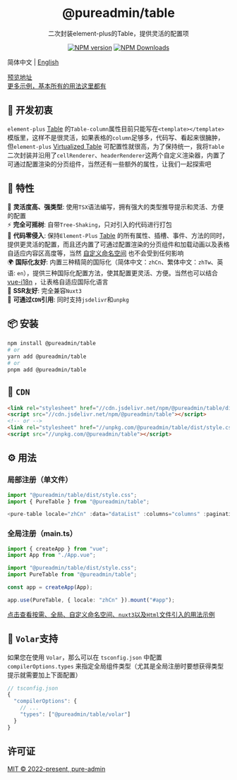 <h1 align="center">@pureadmin/table</h1>
<p align="center">二次封装element-plus的Table，提供灵活的配置项</p>

<p align="center">
<a href="https://www.npmjs.com/package/@pureadmin/table" target="__blank"><img src="https://img.shields.io/npm/v/@pureadmin/table?color=a1b858&label=" alt="NPM version"></a>
<a href="https://www.npmjs.com/package/@pureadmin/table" target="__blank"><img alt="NPM Downloads" src="https://img.shields.io/npm/dm/@pureadmin/table?color=50a36f&label="></a>
</p>

简体中文 | [English](./README.en-US.md)

[预览地址](https://pure-admin.github.io/pure-admin-table/)  
[更多示例，基本所有的用法这里都有](https://yiming_chang.gitee.io/vue-pure-admin/#/pure-table/index?username=sso&roles=admin&accessToken=eyJhbGciOiJIUzUxMiJ9.admin)

## 🤔 开发初衷

`element-plus` [Table](https://element-plus.org/zh-CN/component/table.html#table-column-%E5%B1%9E%E6%80%A7) 的`Table-column`属性目前只能写在`<template></template>`模版里，这样不是很灵活，如果表格的`column`足够多，代码写、看起来很臃肿，但`element-plus` [Virtualized Table](https://element-plus.org/zh-CN/component/table-v2.html) 可配置性就很高，为了保持统一，我将`Table`二次封装并沿用了`cellRenderer`、`headerRenderer`这两个自定义渲染器，内置了可通过配置渲染的分页组件，当然还有一些额外的属性，让我们一起探索吧

## 🚀 特性

🦾 **灵活度高、强类型**: 使用`TSX`语法编写，拥有强大的类型推导提示和灵活、方便的配置  
⚡ **完全可摇树**: 自带`Tree-Shaking`，只对引入的代码进行打包  
🫶 **代码零侵入**: 保持`Element-Plus` [Table](https://element-plus.org/zh-CN/component/table.html) 的所有属性、插槽、事件、方法的同时，提供更灵活的配置，而且还内置了可通过配置渲染的分页组件和加载动画以及表格自适应内容区高度等，当然 [自定义命名空间](https://element-plus.org/zh-CN/guide/namespace.html) 也不会受到任何影响  
🌍 **国际化友好**: 内置三种精简的国际化（简体中文：`zhCn`、繁体中文：`zhTw`、英语: `en`），提供三种国际化配置方法，使其配置更灵活、方便。当然也可以结合 [vue-i18n](https://vue-i18n.intlify.dev/) ，让表格自适应国际化语言  
💚 **SSR友好**: 完全兼容`Nuxt3`  
📡 **可通过`CDN`引用**: 同时支持`jsdelivr`和`unpkg`

## 📦 安装

```bash
npm install @pureadmin/table
# or
yarn add @pureadmin/table
# or
pnpm add @pureadmin/table
```

## 📡 `CDN`

```html
<link rel="stylesheet" href="//cdn.jsdelivr.net/npm/@pureadmin/table/dist/style.css" />
<script src="//cdn.jsdelivr.net/npm/@pureadmin/table"></script>
<!-- or -->
<link rel="stylesheet" href="//unpkg.com/@pureadmin/table/dist/style.css" />
<script src="//unpkg.com/@pureadmin/table"></script>
```

## ⚙️ 用法

### 局部注册（单文件）

```ts
import "@pureadmin/table/dist/style.css";
import { PureTable } from "@pureadmin/table";

<pure-table locale="zhCn" :data="dataList" :columns="columns" :pagination="pagination"></pure-table>
```

### 全局注册（main.ts）

```ts
import { createApp } from "vue";
import App from "./App.vue";

import "@pureadmin/table/dist/style.css";
import PureTable from "@pureadmin/table";

const app = createApp(App);

app.use(PureTable, { locale: "zhCn" }).mount("#app");
```

[点击查看按需、全局、自定义命名空间、`nuxt3`以及`Html`文件引入的用法示例](https://github.com/pure-admin/pure-admin-table/tree/main/playgrounds)

## 🔮 `Volar`支持

如果您在使用 `Volar`，那么可以在 `tsconfig.json` 中配置 `compilerOptions.types` 来指定全局组件类型（尤其是全局注册时要想获得类型提示就需要加上下面配置）

```js
// tsconfig.json
{
  "compilerOptions": {
    // ...
    "types": ["@pureadmin/table/volar"]
  }
}
```

## 许可证

[MIT © 2022-present, pure-admin](./LICENSE)

